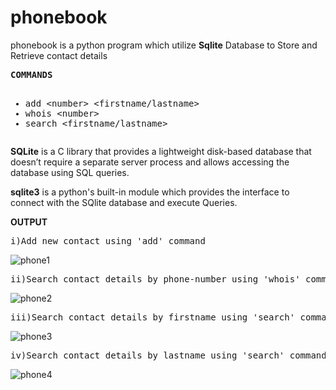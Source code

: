 # phonebook
phonebook is a python program which utilize **Sqlite** Database to Store and Retrieve contact details

<pre><b>COMMANDS</b><ul><br><li>add &lt;number&gt &lt;firstname/lastname&gt</li><li>whois &lt;number&gt</li><li>search &lt;firstname/lastname&gt</li></ul></pre>

**SQLite** is a C library that provides a lightweight disk-based database that doesn’t require a separate server process and allows accessing the database using SQL queries.

**sqlite3** is a python's built-in module which provides the interface to connect with the SQlite database and execute Queries.

**OUTPUT**
<pre>i)Add new contact using 'add' command</pre>
![phone1](https://github.com/mjlp9566/phonebook/assets/55002003/f8e6f260-c39d-47a2-a7ab-b7e16b813bdb) 
<pre>ii)Search contact details by phone-number using 'whois' command</pre>
![phone2](https://github.com/mjlp9566/phonebook/assets/55002003/ed9a9f53-0fe9-4a0b-8db3-3ed2df2fbbad)
<pre>iii)Search contact details by firstname using 'search' command</pre>
![phone3](https://github.com/mjlp9566/phonebook/assets/55002003/8276a647-17e7-4b71-977f-e83124a147ea)
<pre>iv)Search contact details by lastname using 'search' command</pre>
![phone4](https://github.com/mjlp9566/phonebook/assets/55002003/d11168a1-64ad-4314-888f-7b7598935790)
